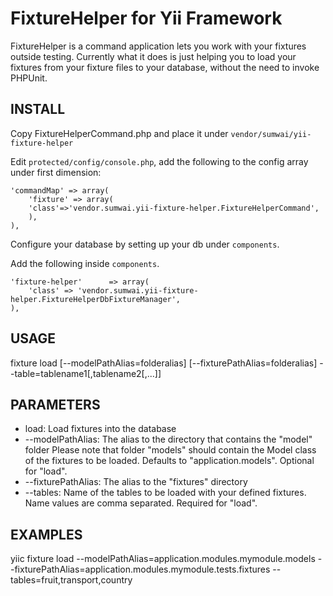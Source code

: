 FixtureHelper for Yii Framework
===============================

FixtureHelper is a command application lets you work with your fixtures outside 
testing. Currently what it does is just helping you to load your fixtures from your
fixture files to your database, without the need to invoke PHPUnit.

INSTALL
-------
Copy FixtureHelperCommand.php and place it under `vendor/sumwai/yii-fixture-helper`

Edit `protected/config/console.php`, add the following to the config array under 
first dimension:

	'commandMap' => array(
		'fixture' => array(
		'class'=>'vendor.sumwai.yii-fixture-helper.FixtureHelperCommand',
		),
	),
	
Configure your database by setting up your db under `components`.

Add the following inside `components`.

    'fixture-helper'      => array(
        'class' => 'vendor.sumwai.yii-fixture-helper.FixtureHelperDbFixtureManager',
    ),

USAGE
--------
  fixture load [--modelPathAlias=folderalias] [--fixturePathAlias=folderalias] --table=tablename1[,tablename2[,...]]

PARAMETERS
--------
  * load: Load fixtures into the database
  * --modelPathAlias: The alias to the directory that contains the "model" folder
	Please note that folder "models" should contain the Model class of
	the fixtures to be loaded. Defaults to "application.models". Optional for "load".
  * --fixturePathAlias: The alias to the "fixtures" directory
  * --tables: Name of the tables to be loaded with your defined fixtures. Name
	values are comma separated. Required for "load".

EXAMPLES
--------
  yiic fixture load --modelPathAlias=application.modules.mymodule.models --fixturePathAlias=application.modules.mymodule.tests.fixtures --tables=fruit,transport,country
